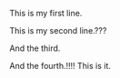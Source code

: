 This is my first line.

This is my second line.???

And the third.

And the fourth.!!!! This is it.
